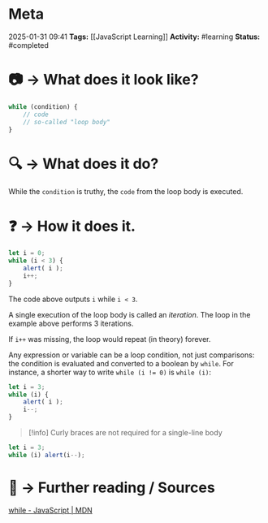 # Meta
2025-01-31 09:41
**Tags:** [[JavaScript Learning]]
**Activity:** #learning 
**Status:** #completed 

# 📷 → What does it look like?
```JavaScript title:example.js
while (condition) {
	// code
	// so-called "loop body"
}
```

# 🔍 → What does it do?
While the `condition` is truthy, the `code` from the loop body is executed.

# ❓ → How it does it.
```JavaScript title:example.js
let i = 0;
while (i < 3) {
	alert( i );
	i++;
}
```

The code above outputs `i` while `i < 3`.

A single execution of the loop body is called an *iteration*. The loop in the example above performs 3 iterations.

If `i++` was missing, the loop would repeat (in theory) forever.

Any expression or variable can be a loop condition, not just comparisons: the condition is evaluated and converted to a boolean by `while`. For instance, a shorter way to write `while (i != 0)` is `while (i)`:
```JavaScript title:example.js
let i = 3;
while (i) {
	alert( i );
	i--;
}
```

> [!info] Curly braces are not required for a single-line body
```JavaScript title:example.js
let i = 3;
while (i) alert(i--);
```

# 📑 → Further reading / Sources
[while - JavaScript | MDN](https://developer.mozilla.org/en-US/docs/Web/JavaScript/Reference/Statements/while)